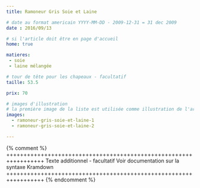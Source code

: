 ```yaml
---
title: Ramoneur Gris Soie et Laine

# date au format americain YYYY-MM-DD - 2009-12-31 = 31 dec 2009
date : 2016/09/13

# si l'article doit être en page d'accueil
home: true

matieres:
 - soie
 - laine mélangée

# tour de tête pour les chapeaux - facultatif
taille: 53.5

prix: 70

# images d'illustration
# la première image de la liste est utilisée comme illustration de l'article dans les pages de listing.
images:
  - ramoneur-gris-soie-et-laine-1
  - ramoneur-gris-soie-et-laine-2

---
```

{% comment %} +++++++++++++++++++++++++++++++++++++++++++++++++++++++++++++++++
              Texte additionnel - facultatif
              Voir documentation sur la syntaxe Kramdown
+++++++++++++++++++++++++++++++++++++++++++++++++++++++++++++++++ {% endcomment %}
